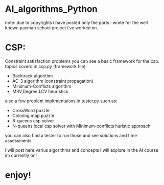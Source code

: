 # AI_algorithms_Python

note:
due to copyrights i have posted only the parts i wrote for the well known pacman school project i've worked on.

# CSP:
Constraint satisfaction problems
you can see a basic framework for the csp.
topics coverd in csp.py (framework file):
- Backtrack algorithm
- AC-3 algorithm (constraint propagation)
- Minimum-Conflicts algorithm
- MRV,Degree,LCV heuristics

also a few problem impltmentaions in tester.py such as:
- CrossWord puzzle
- Coloring map puzzle
- 8-queens csp solver
- N-queens local csp solver with Minimum-conflicts huristic approach

you can also find a tester to run those and see solutions and time assessments

I will post here varius algorithms and concepts i will explore in the AI course im currently on!

# enjoy!
